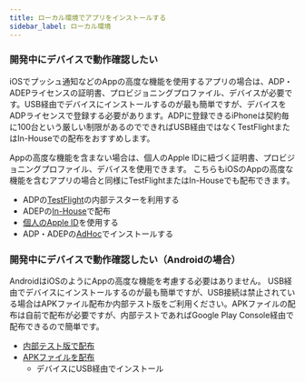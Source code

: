 ```yaml
---
title: ローカル環境でアプリをインストールする
sidebar_label: ローカル環境
---
```



### 開発中にデバイスで動作確認したい
iOSでプッシュ通知などのAppの高度な機能を使用するアプリの場合は、ADP・ADEPライセンスの証明書、プロビジョニングプロファイル、デバイスが必要です。USB経由でデバイスにインストールするのが最も簡単ですが、デバイスをADPライセンスで登録する必要があります。ADPに登録できるiPhoneは契約毎に100台という厳しい制限があるのでできればUSB経由ではなくTestFlightまたはIn-Houseでの配布をおすすめします。

Appの高度な機能を含まない場合は、個人のApple IDに紐づく証明書、プロビジョニングプロファイル、デバイスを使用できます。
こちらもiOSのAppの高度な機能を含むアプリの場合と同様にTestFlightまたはIn-Houseでも配布できます。


- ADPの[TestFlight](distribution/build/ios/adp_testflight)の内部テスターを利用する
- ADEPの[In-House](distribution/build/ios/adep_in_house)で配布
- [個人のApple ID](distribution/build/ios/personal_team)を使用する
- ADP・ADEPの[AdHoc](distribution/build/ios/adp_local)でインストールする

### 開発中にデバイスで動作確認したい（Androidの場合）

AndroidはiOSのようにAppの高度な機能を考慮する必要はありません。 USB経由でデバイスにインストールするのが最も簡単ですが、USB接続は禁止されている場合はAPKファイル配布か内部テスト版をご利用ください。APKファイルの配布は自前で配布が必要ですが、内部テストであればGoogle Play Console経由で配布できるので簡単です。


- [内部テスト版で配布](distribution/build/android/google_play_test)
- [APKファイルを配布](distribution/build/android/apk_dist)
   - デバイスにUSB経由でインストール
